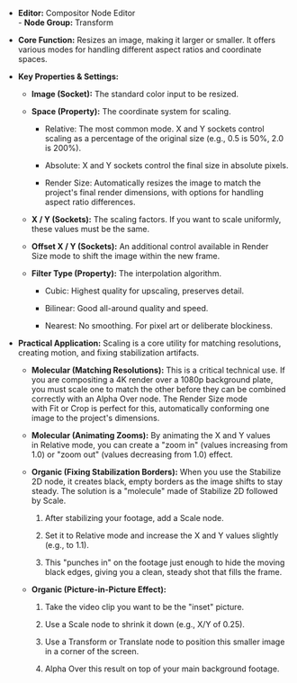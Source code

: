 - **Editor:** Compositor Node Editor  
- **Node Group:** Transform
    
- **Core Function:** Resizes an image, making it larger or smaller. It offers various modes for handling different aspect ratios and coordinate spaces.
    
- **Key Properties & Settings:**
    
    - **Image (Socket):** The standard color input to be resized.
        
    - **Space (Property):** The coordinate system for scaling.
        
        - Relative: The most common mode. X and Y sockets control scaling as a percentage of the original size (e.g., 0.5 is 50%, 2.0 is 200%).
            
        - Absolute: X and Y sockets control the final size in absolute pixels.
            
        - Render Size: Automatically resizes the image to match the project's final render dimensions, with options for handling aspect ratio differences.
            
    - **X / Y (Sockets):** The scaling factors. If you want to scale uniformly, these values must be the same.
        
    - **Offset X / Y (Sockets):** An additional control available in Render Size mode to shift the image within the new frame.
        
    - **Filter Type (Property):** The interpolation algorithm.
        
        - Cubic: Highest quality for upscaling, preserves detail.
            
        - Bilinear: Good all-around quality and speed.
            
        - Nearest: No smoothing. For pixel art or deliberate blockiness.
            
- **Practical Application:** Scaling is a core utility for matching resolutions, creating motion, and fixing stabilization artifacts.
    
    - **Molecular (Matching Resolutions):** This is a critical technical use. If you are compositing a 4K render over a 1080p background plate, you must scale one to match the other before they can be combined correctly with an Alpha Over node. The Render Size mode with Fit or Crop is perfect for this, automatically conforming one image to the project's dimensions.
        
    - **Molecular (Animating Zooms):** By animating the X and Y values in Relative mode, you can create a "zoom in" (values increasing from 1.0) or "zoom out" (values decreasing from 1.0) effect.
        
    - **Organic (Fixing Stabilization Borders):** When you use the Stabilize 2D node, it creates black, empty borders as the image shifts to stay steady. The solution is a "molecule" made of Stabilize 2D followed by Scale.
        
        1. After stabilizing your footage, add a Scale node.
            
        2. Set it to Relative mode and increase the X and Y values slightly (e.g., to 1.1).
            
        3. This "punches in" on the footage just enough to hide the moving black edges, giving you a clean, steady shot that fills the frame.
            
    - **Organic (Picture-in-Picture Effect):**
        
        1. Take the video clip you want to be the "inset" picture.
            
        2. Use a Scale node to shrink it down (e.g., X/Y of 0.25).
            
        3. Use a Transform or Translate node to position this smaller image in a corner of the screen.
            
        4. Alpha Over this result on top of your main background footage.